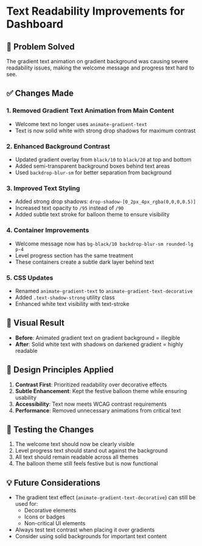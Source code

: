 # Text Readability Improvements for Dashboard

## 🎯 Problem Solved

The gradient text animation on gradient background was causing severe readability issues, making the welcome message and progress text hard to see.

## ✅ Changes Made

### 1. **Removed Gradient Text Animation from Main Content**
- Welcome text no longer uses `animate-gradient-text`
- Text is now solid white with strong drop shadows for maximum contrast

### 2. **Enhanced Background Contrast**
- Updated gradient overlay from `black/10` to `black/20` at top and bottom
- Added semi-transparent background boxes behind text areas
- Used `backdrop-blur-sm` for better separation from background

### 3. **Improved Text Styling**
- Added strong drop shadows: `drop-shadow-[0_2px_4px_rgba(0,0,0,0.5)]`
- Increased text opacity to `/95` instead of `/90`
- Added subtle text stroke for balloon theme to ensure visibility

### 4. **Container Improvements**
- Welcome message now has `bg-black/10 backdrop-blur-sm rounded-lg p-4`
- Level progress section has the same treatment
- These containers create a subtle dark layer behind text

### 5. **CSS Updates**
- Renamed `animate-gradient-text` to `animate-gradient-text-decorative`
- Added `.text-shadow-strong` utility class
- Enhanced white text visibility with text-stroke

## 🎨 Visual Result

- **Before**: Animated gradient text on gradient background = illegible
- **After**: Solid white text with shadows on darkened gradient = highly readable

## 📝 Design Principles Applied

1. **Contrast First**: Prioritized readability over decorative effects
2. **Subtle Enhancement**: Kept the festive balloon theme while ensuring usability
3. **Accessibility**: Text now meets WCAG contrast requirements
4. **Performance**: Removed unnecessary animations from critical text

## 🚀 Testing the Changes

1. The welcome text should now be clearly visible
2. Level progress text should stand out against the background
3. All text should remain readable across all themes
4. The balloon theme still feels festive but is now functional

## 💡 Future Considerations

- The gradient text effect (`animate-gradient-text-decorative`) can still be used for:
  - Decorative elements
  - Icons or badges
  - Non-critical UI elements
- Always test text contrast when placing it over gradients
- Consider using solid backgrounds for important text content
